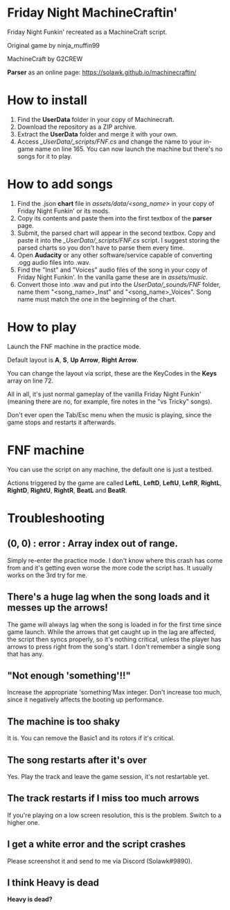# Friday Night MachineCraftin'
Friday Night Funkin' recreated as a MachineCraft script.

Original game by ninja_muffin99

MachineCraft by G2CREW

**Parser** as an online page: https://solawk.github.io/machinecraftin/

# How to install
1. Find the **UserData** folder in your copy of Machinecraft.
2. Download the repository as a ZIP archive.
3. Extract the **UserData** folder and merge it with your own.
4. Access *_UserData/_scripts/FNF.cs* and change the name to your in-game name on line 165.
You can now launch the machine but there's no songs for it to play.

# How to add songs
1. Find the .json **chart** file in *assets/data/<song_name>* in your copy of Friday Night Funkin' or its mods.
2. Copy its contents and paste them into the first textbox of the **parser** page.
3. Submit, the parsed chart will appear in the second textbox. Copy and paste it into the *_UserData/_scripts/FNF.cs* script. I suggest storing the parsed charts so you don't have to parse them every time.
4. Open **Audacity** or any other software/service capable of converting .ogg audio files into .wav.
5. Find the "Inst" and "Voices" audio files of the song in your copy of Friday Night Funkin'. In the vanilla game these are in *assets/music*.
6. Convert those into .wav and put into the *UserData/_sounds/FNF* folder, name them "<song_name>\_Inst" and "<song_name>\_Voices". Song name must match the one in the beginning of the chart.

# How to play
Launch the FNF machine in the practice mode.

Default layout is **A**, **S**, **Up Arrow**, **Right Arrow**.

You can change the layout via script, these are the KeyCodes in the **Keys** array on line 72.

All in all, it's just normal gameplay of the vanilla Friday Night Funkin' (meaning there are no, for example, fire notes in the "vs Tricky" songs).

Don't ever open the Tab/Esc menu when the music is playing, since the game stops and restarts it afterwards.

# FNF machine
You can use the script on any machine, the default one is just a testbed.

Actions triggered by the game are called **LeftL**, **LeftD**, **LeftU**, **LeftR**, **RightL**, **RightD**, **RightU**, **RightR**, **BeatL** and **BeatR**.

# Troubleshooting
## (0, 0) : error : Array index out of range.
Simply re-enter the practice mode. I don't know where this crash has come from and it's getting even worse the more code the script has. It usually works on the 3rd try for me.
## There's a huge lag when the song loads and it messes up the arrows!
The game will always lag when the song is loaded in for the first time since game launch. While the arrows that get caught up in the lag are affected, the script then syncs properly, so it's nothing critical, unless the player has arrows to press right from the song's start. I don't remember a single song that has any.
## "Not enough 'something'!!"
Increase the appropriate 'something'Max integer. Don't increase too much, since it negatively affects the booting up performance.
## The machine is too shaky
It is. You can remove the Basic1 and its rotors if it's critical.
## The song restarts after it's over
Yes. Play the track and leave the game session, it's not restartable yet.
## The track restarts if I miss too much arrows
If you're playing on a low screen resolution, this is the problem. Switch to a higher one.
## I get a white error and the script crashes
Please screenshot it and send to me via Discord (Solawk#9890).
## I think Heavy is dead
**Heavy is dead?**
